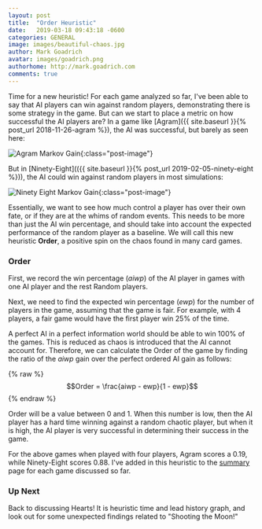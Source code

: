 ```yaml
---
layout: post
title:  "Order Heuristic"
date:   2019-03-18 09:43:18 -0600
categories: GENERAL
image: images/beautiful-chaos.jpg
author: Mark Goadrich
avatar: images/goadrich.png
authorhome: http://mark.goadrich.com
comments: true
---
```


Time for a new heuristic! For each game analyzed so far, I've been able to say that
AI players can win against random players, demonstrating there is some strategy in the game.
But can we start to place a metric on how successful the AI players are? In a game like
[Agram]({{ site.baseurl }}{% post_url 2018-11-26-agram %}), the AI was successful, but barely as seen here:

![Agram Markov Gain]({{site.url}}{{site.baseurl}}/images/agram/winprob.png){:class="post-image"}

But in [Ninety-Eight](({{ site.baseurl }}{% post_url 2019-02-05-ninety-eight %})), 
the AI could win against random players in most simulations:

![Ninety Eight Markov Gain]({{site.url}}{{site.baseurl}}/images/ninetyeight/winprob.png){:class="post-image"}

Essentially,
we want to see how much control a player has over their own fate, or if they are at
the whims of random events. This needs to be more than just the AI win percentage,
and should take into account the expected performance of the random player as a baseline.
We will call this new heuristic **Order**, a positive spin
on the chaos found in many card games.

### Order

First, we record the win percentage (*aiwp*) of the AI player in games with one AI player and
the rest Random players.

Next, we need to find the expected win percentage (*ewp*) for the number of 
players in the game, assuming that the game is fair. For example, with 4 players, 
a fair game would have the first player win 25% of the time. 

A perfect AI in a perfect information world should be able to win 100% of the games.
This is reduced as chaos is introduced that the AI cannot account for. Therefore, 
we can calculate the Order of the game by finding the ratio of the *aiwp* gain over
the perfect ordered AI gain as follows:

 {% raw %}
  $$Order = \frac{aiwp - ewp}{1 - ewp}$$
 {% endraw %}

Order will be a value between 0 and 1.
When this number is low, then the AI player has a hard time winning against a random chaotic
player, but when it is high, the AI player is very successful in determining their success
in the game. 

For the above games when played with four players, Agram scores a 0.19, while Ninety-Eight
scores 0.88.  I've added in this heuristic to the 
[summary]({{site.url}}{{site.baseurl}}/leads) page for each game discussed so far.

### Up Next

Back to discussing Hearts! It is heuristic time and lead history graph, and look out for 
some unexpected findings related to "Shooting the Moon!"
